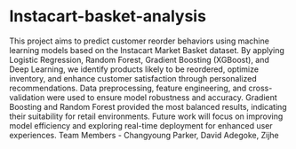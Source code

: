 # Instacart-basket-analysis
This project aims to predict customer reorder behaviors using machine learning models based on the Instacart Market Basket dataset. By applying Logistic Regression, Random Forest, Gradient Boosting (XGBoost), and Deep Learning, we identify products likely to be reordered, optimize inventory, and enhance customer satisfaction through personalized recommendations. Data preprocessing, feature engineering, and cross-validation were used to ensure model robustness and accuracy. Gradient Boosting and Random Forest provided the most balanced results, indicating their suitability for retail environments. Future work will focus on improving model efficiency and exploring real-time deployment for enhanced user experiences.
Team Members - Changyoung Parker, David Adegoke, Zijhe
